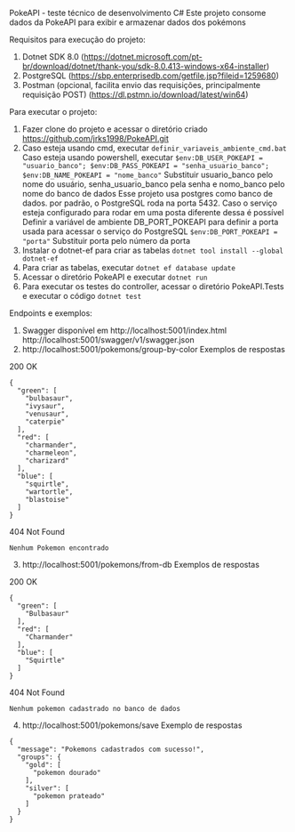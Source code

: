 PokeAPI - teste técnico de desenvolvimento C#
Este projeto consome dados da PokeAPI para exibir e armazenar dados dos pokémons

Requisitos para execução do projeto:
1. Dotnet SDK 8.0 (https://dotnet.microsoft.com/pt-br/download/dotnet/thank-you/sdk-8.0.413-windows-x64-installer)
2. PostgreSQL (https://sbp.enterprisedb.com/getfile.jsp?fileid=1259680)
3. Postman (opcional, facilita envio das requisições, principalmente requisição POST) (https://dl.pstmn.io/download/latest/win64)

Para executar o projeto:
1. Fazer clone do projeto e acessar o diretório criado https://github.com/jrks1998/PokeAPI.git
2. Caso esteja usando cmd, executar ```definir_variaveis_ambiente_cmd.bat```
Caso esteja usando powershell, executar ```$env:DB_USER_POKEAPI = "usuario_banco"; $env:DB_PASS_POKEAPI = "senha_usuario_banco"; $env:DB_NAME_POKEAPI = "nome_banco"```
Substituir usuario_banco pelo nome do usuário, senha_usuario_banco pela senha e nomo_banco pelo nome do banco de dados
Esse projeto usa postgres como banco de dados. por padrão, o PostgreSQL roda na porta 5432. Caso o serviço esteja configurado para rodar em uma posta diferente dessa é possível Definir a variável de ambiente DB_PORT_POKEAPI para definir a porta usada para acessar o serviço do PostgreSQL
```$env:DB_PORT_POKEAPI = "porta"```
Substituir porta pelo número da porta
3. Instalar o dotnet-ef para criar as tabelas ```dotnet tool install --global dotnet-ef```
4. Para criar as tabelas, executar ```dotnet ef database update```
5. Acessar o diretório PokeAPI e executar ```dotnet run```
7. Para executar os testes do controller, acessar o diretório PokeAPI.Tests e executar o código ```dotnet test```

Endpoints e exemplos:
1. Swagger disponível em http://localhost:5001/index.html
http://localhost:5001/swagger/v1/swagger.json
2. http://localhost:5001/pokemons/group-by-color
Exemplos de respostas

200 OK
```
{
  "green": [
    "bulbasaur",
    "ivysaur",
    "venusaur",
    "caterpie"
  ],
  "red": [
    "charmander",
    "charmeleon",
    "charizard"
  ],
  "blue": [
    "squirtle",
    "wartortle",
    "blastoise"
  ]
}
```

404 Not Found
```
Nenhum Pokemon encontrado
```
3. http://localhost:5001/pokemons/from-db
Exemplos de respostas

200 OK
```
{
  "green": [
    "Bulbasaur"
  ],
  "red": [
    "Charmander"
  ],
  "blue": [
    "Squirtle"
  ]
}
```

404 Not Found
```
Nenhum pokemon cadastrado no banco de dados
```
4. http://localhost:5001/pokemons/save
Exemplo de respostas
```
{
  "message": "Pokemons cadastrados com sucesso!",
  "groups": {
    "gold": [
      "pokemon dourado"
    ],
    "silver": [
      "pokemon prateado"
    ]
  }
}
```
